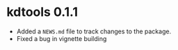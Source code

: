 # kdtools 0.1.1

* Added a `NEWS.md` file to track changes to the package.
* Fixed a bug in vignette building
